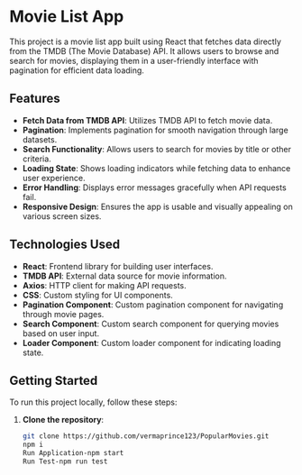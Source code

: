 # Movie List App

This project is a movie list app built using React that fetches data directly from the TMDB (The Movie Database) API. It allows users to browse and search for movies, displaying them in a user-friendly interface with pagination for efficient data loading.

## Features
- **Fetch Data from TMDB API**: Utilizes TMDB API to fetch movie data.
- **Pagination**: Implements pagination for smooth navigation through large datasets.
- **Search Functionality**: Allows users to search for movies by title or other criteria.
- **Loading State**: Shows loading indicators while fetching data to enhance user experience.
- **Error Handling**: Displays error messages gracefully when API requests fail.
- **Responsive Design**: Ensures the app is usable and visually appealing on various screen sizes.

## Technologies Used
- **React**: Frontend library for building user interfaces.
- **TMDB API**: External data source for movie information.
- **Axios**: HTTP client for making API requests.
- **CSS**: Custom styling for UI components.
- **Pagination Component**: Custom pagination component for navigating through movie pages.
- **Search Component**: Custom search component for querying movies based on user input.
- **Loader Component**: Custom loader component for indicating loading state.

## Getting Started
To run this project locally, follow these steps:

1. **Clone the repository**:
   ```bash
   git clone https://github.com/vermaprince123/PopularMovies.git
   npm i
   Run Application-npm start
   Run Test-npm run test
   
 
